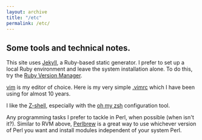```yaml
---
layout: archive
title: "/etc"
permalink: /etc/
---
```


## Some tools and technical notes.

This site uses [Jekyll](https://jekyllrb.com), a Ruby-based static generator. I prefer to set up a local Ruby environment and leave the system installation alone. To do this, try the [Ruby Version Manager](https://rvm.io).

[vim](https://www.vim.org) is my editor of choice. Here is my very simple [.vimrc](/assets/files/vimrc.txt) which I have been using for almost 10 years.

I like the [Z-shell](https://en.wikipedia.org/wiki/Z_shell), especially with the [oh my zsh](https://ohmyz.sh) configuration tool.

Any programming tasks I prefer to tackle in Perl, when possible (when isn't it?). Similar to RVM above, [Perlbrew](https://perlbrew.pl/) is a great way to use whichever version of Perl you want and install modules independent of your system Perl.
